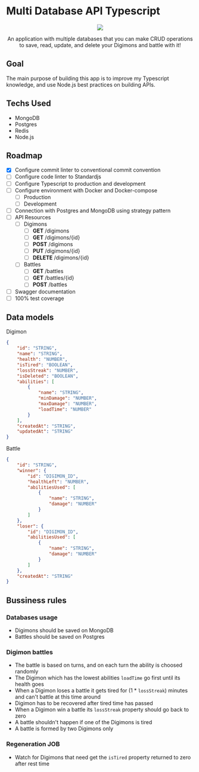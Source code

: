 # Multi Database API Typescript

<p align="center">
    <img src="https://media.giphy.com/media/UOvFfXGINpmN2/giphy.gif"/>
</p>
<p align="center">An application with multiple databases that you can make CRUD operations to save, read, update, and delete your Digimons and battle with it!</p>

## Goal

The main purpose of building this app is to improve my Typescript knowledge, and use Node.js best practices on building APIs.

## Techs Used

- MongoDB
- Postgres
- Redis
- Node.js

## Roadmap

- [X] Configure commit linter to conventional commit convention
- [ ] Configure code linter to Standardjs
- [ ] Configure Typescript to production and development
- [ ] Configure environment with Docker and Docker-compose
  - [ ] Production
  - [ ] Development
- [ ] Connection with Postgres and MongoDB using strategy pattern
- [ ] API Resources
  - [ ] Digimons
    - [ ] **GET** /digimons
    - [ ] **GET** /digimons/{id}
    - [ ] **POST** /digimons
    - [ ] **PUT** /digimons/{id}
    - [ ] **DELETE** /digimons/{id}
  - [ ] Battles
    - [ ] **GET** /battles
    - [ ] **GET** /battles/{id}
    - [ ] **POST** /battles
- [ ] Swagger documentation
- [ ] 100% test coverage

## Data models

Digimon
```json
{
    "id": "STRING",
    "name": "STRING",
    "health": "NUMBER",
    "isTired": "BOOLEAN",
    "lossStreak": "NUMBER",
    "isDeleted": "BOOLEAN", 
    "abilities": [
        {
            "name": "STRING",
            "minDamage": "NUMBER",
            "maxDamage": "NUMBER",
            "loadTime": "NUMBER"
        }
    ],
    "createdAt": "STRING",
    "updatedAt": "STRING"
}
```

Battle
```json
{
    "id": "STRING",
    "winner": {
        "id": "DIGIMON_ID",
        "healthLeft": "NUMBER",
        "abilitiesUsed": [
            {
                "name": "STRING",
                "damage": "NUMBER"
            }
        ]
    },
    "loser": {
        "id": "DIGIMON_ID",
        "abilitiesUsed": [
            {
                "name": "STRING",
                "damage": "NUMBER"
            }
        ]
    },
    "createdAt": "STRING"
}
```

## Bussiness rules

### Databases usage

- Digimons should be saved on MongoDB
- Battles should be saved on Postgres

### Digimon battles

- The battle is based on turns, and on each turn the ability is choosed randomly
- The Digimon which has the lowest abilities `loadTime` go first until its health goes
- When a Digimon loses a battle it gets tired for (1 * `lossStreak`) minutes and can't battle at this time around
- Digimon has to be recovered after tired time has passed
- When a Digimon win a battle its `lossStreak` property should go back to zero
- A battle shouldn't happen if one of the Digimons is tired
- A battle is formed by two Digimons only

### Regeneration JOB

- Watch for Digimons that need get the `isTired` property returned to zero after rest time